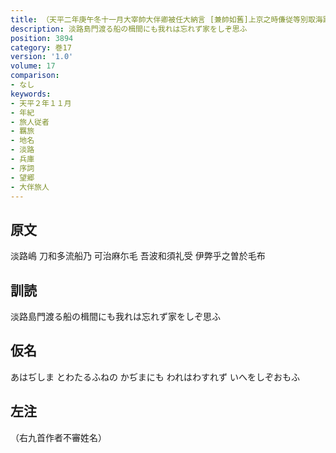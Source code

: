 ```yaml
---
title: （天平二年庚午冬十一月大宰帥大伴卿被任大納言 [兼帥如舊]上京之時傔従等別取海路入京 於是悲傷羇旅各陳所心作歌十首）
description: 淡路島門渡る船の楫間にも我れは忘れず家をしぞ思ふ
position: 3894
category: 巻17
version: '1.0'
volume: 17
comparison:
- なし
keywords:
- 天平２年１１月
- 年紀
- 旅人従者
- 羈旅
- 地名
- 淡路
- 兵庫
- 序詞
- 望郷
- 大伴旅人
---
```


## 原文

淡路嶋 刀和多流船乃 可治麻尓毛 吾波和須礼受 伊弊乎之曽於毛布

## 訓読

淡路島門渡る船の楫間にも我れは忘れず家をしぞ思ふ

## 仮名

あはぢしま とわたるふねの かぢまにも われはわすれず いへをしぞおもふ

## 左注

（右九首作者不審姓名）
